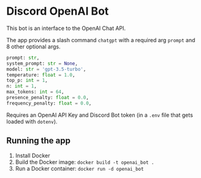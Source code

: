 # Discord OpenAI Bot

This bot is an interface to the OpenAI Chat API.

The app provides a slash command `chatgpt` with a required arg `prompt` and 8 other optional args.

```py
prompt: str,
system_prompt: str = None,
model: str = 'gpt-3.5-turbo',
temperature: float = 1.0,
top_p: int = 1,
n: int = 1,
max_tokens: int = 64,
presence_penalty: float = 0.0,
frequency_penalty: float = 0.0,
```

Requires an OpenAI API Key and Discord Bot token (in a `.env` file that gets loaded with `dotenv`).

## Running the app

1. Install Docker
2. Build the Docker image: `docker build -t openai_bot .`
3. Run a Docker container: `docker run -d openai_bot`